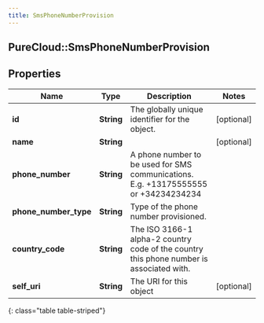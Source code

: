 ```yaml
---
title: SmsPhoneNumberProvision
---
```

## PureCloud::SmsPhoneNumberProvision

## Properties

|Name | Type | Description | Notes|
|------------ | ------------- | ------------- | -------------|
| **id** | **String** | The globally unique identifier for the object. | [optional] |
| **name** | **String** |  | [optional] |
| **phone_number** | **String** | A phone number to be used for SMS communications. E.g. +13175555555 or +34234234234 | |
| **phone_number_type** | **String** | Type of the phone number provisioned. | |
| **country_code** | **String** | The ISO 3166-1 alpha-2 country code of the country this phone number is associated with. | |
| **self_uri** | **String** | The URI for this object | [optional] |
{: class="table table-striped"}


